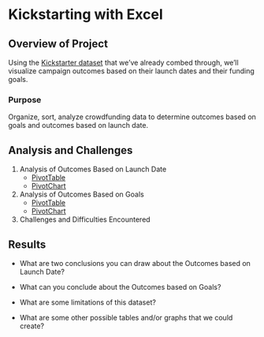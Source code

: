 # Kickstarting with Excel

## Overview of Project
Using the [Kickstarter dataset](../main/data-1-1-3-StarterBook.xlsx) that we’ve already combed through, we’ll visualize campaign outcomes based on their launch dates and their funding goals.

### Purpose
Organize, sort, analyze crowdfunding data to determine outcomes based on goals and outcomes based on launch date.
## Analysis and Challenges
1. Analysis of Outcomes Based on Launch Date
    - [PivotTable](../main/Resources/PivotTable_OutcomesBasedOnLaunchDate.png)
    - [PivotChart](../main/Resources/Theater_Outcomes_vs_Launch.png)
2. Analysis of Outcomes Based on Goals
    - [PivotTable](../main/Resources/PivotTable_OutcomesBasedOnGoals.png)
    - [PivotChart](../main/Resources/Outcomes_vs_Goals.png)
3. Challenges and Difficulties Encountered

## Results

- What are two conclusions you can draw about the Outcomes based on Launch Date?

- What can you conclude about the Outcomes based on Goals?

- What are some limitations of this dataset?

- What are some other possible tables and/or graphs that we could create?

